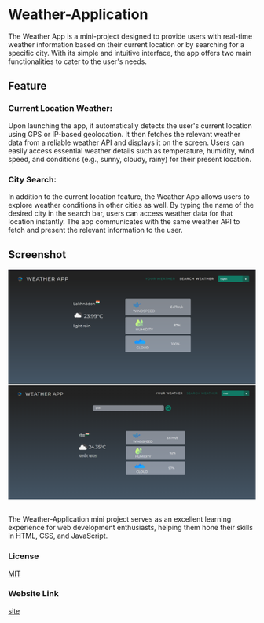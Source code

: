 # Weather-Application
The Weather App is a mini-project designed to provide users with real-time weather information based on their current location or by searching for a specific city. With its simple and intuitive interface, the app offers two main functionalities to cater to the user's needs.

## Feature
### Current Location Weather:
Upon launching the app, it automatically detects the user's current location using GPS or IP-based geolocation. It then fetches the relevant weather data from a reliable weather API and displays it on the screen. Users can easily access essential weather details such as temperature, humidity, wind speed, and conditions (e.g., sunny, cloudy, rainy) for their present location.

### City Search:
In addition to the current location feature, the Weather App allows users to explore weather conditions in other cities as well. By typing the name of the desired city in the search bar, users can access weather data for that location instantly. The app communicates with the same weather API to fetch and present the relevant information to the user.

## Screenshot
![image](https://github.com/Jiteshayam/Weather-Application/blob/main/assets/screenshot/s2.png)
![image](https://github.com/Jiteshayam/Weather-Application/blob/main/assets/screenshot/s4.png)

##
The Weather-Application mini project serves as an excellent learning experience for web development enthusiasts, helping them hone their skills in HTML, CSS, and JavaScript. 

### License

[MIT](https://choosealicense.com/licenses/mit/)

### Website Link
[site](https://jiteshayam.github.io/Weather-Application/)
